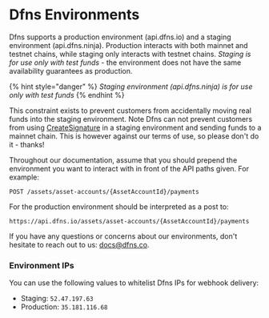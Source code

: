 # Dfns Environments

Dfns supports a production environment (api.dfns.io) and a staging environment (api.dfns.ninja). Production interacts with both mainnet and testnet chains, while staging only interacts with testnet chains. _Staging is for use only with test funds_ - the environment does not have the same availability guarantees as production.

{% hint style="danger" %}
_Staging environment (api.dfns.ninja) is for use only with test funds_
{% endhint %}

This constraint exists to prevent customers from accidentally moving real funds into the staging environment. Note Dfns can not prevent customers from using [CreateSignature](broken-reference) in a staging environment and sending funds to a mainnet chain. This is however against our terms of use, so please don't do it - thanks!

Throughout our documentation, assume that you should prepend the environment you want to interact with in front of the API paths given. For example:

`POST /assets/asset-accounts/{AssetAccountId}/payments`

For the production environment should be interpreted as a post to:

`https://api.dfns.io/assets/asset-accounts/{AssetAccountId}/payments`

If you have any questions or concerns about our environments, don't hesitate to reach out to us: [docs@dfns.co](https://email:docs@dfns.co).

### Environment IPs

You can use the following values to whitelist Dfns IPs for webhook delivery:

* Staging: `52.47.197.63`
* Production: `35.181.116.68`

